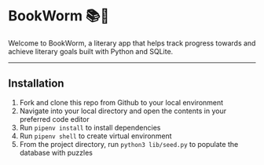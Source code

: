 # BookWorm  :books::bug:

Welcome to BookWorm, a literary app that helps track progress towards and achieve literary goals built with Python and SQLite. 

*** 

## Installation

1. Fork and clone this repo from Github to your local environment
2. Navigate into your local directory and open the contents in your preferred code editor
3. Run `pipenv install` to install dependencies 
4. Run `pipenv shell` to create virtual environment
5. From the project directory, run `python3 lib/seed.py` to populate the database with puzzles

